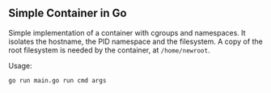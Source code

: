 ## Simple Container in Go
Simple implementation of a container with cgroups and namespaces.
It isolates the hostname, the PID namespace and the filesystem.
A copy of the root filesystem is needed by the container, at `` /home/newroot ``.

Usage: 
```    
go run main.go run cmd args 
```